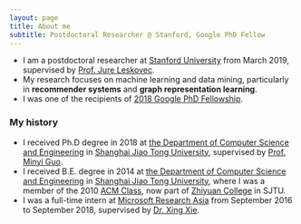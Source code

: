```yaml
---
layout: page
title: About me
subtitle: Postdoctoral Researcher @ Stanford, Google PhD Fellow
---
```


- I am a postdoctoral researcher at [Stanford University](https://www.stanford.edu/) from March 2019, supervised by [Prof. Jure Leskovec](https://cs.stanford.edu/people/jure/).
- My research focuses on machine learning and data mining, particularly in **recommender systems** and **graph representation learning**.
- I was one of the recipients of [2018 Google PhD Fellowship](https://ai.google/research/outreach/phd-fellowship/recipients/).


### My history
- I received Ph.D degree in 2018 at [the Department of Computer Science and Engineering](http://www.cs.sjtu.edu.cn/en/) in [Shanghai Jiao Tong University]((http://en.sjtu.edu.cn)), supervised by [Prof. Minyi Guo](http://www.cs.sjtu.edu.cn/~guo-my/).
- I received B.E. degree in 2014 at [the Department of Computer Science and Engineering](http://www.cs.sjtu.edu.cn/en/) in [Shanghai Jiao Tong University]((http://en.sjtu.edu.cn)), where I was a member of the 2010 [ACM Class](https://acm.sjtu.edu.cn/home), now part of [Zhiyuan College](http://zhiyuan.sjtu.edu.cn/) in SJTU.
- I was a full-time intern at [Microsoft Research Asia](https://www.microsoft.com/en-us/research/lab/microsoft-research-asia/) from September 2016 to September 2018, supervised by [Dr. Xing Xie](https://www.microsoft.com/en-us/research/people/xingx/).
